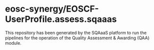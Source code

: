 # eosc-synergy/EOSCF-UserProfile.assess.sqaaas
This repository has been generated by the SQAaaS platform to run the pipelines
for the operation of the
Quality Assessment & Awarding (QAA)
module.